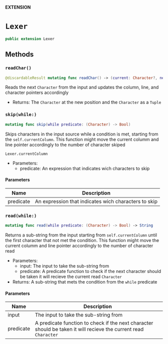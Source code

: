 **EXTENSION**

# `Lexer`
```swift
public extension Lexer
```

## Methods
### `readChar()`

```swift
@discardableResult mutating func readChar() -> (current: Character?, next: Character?)
```

Reads the next `Character` from the input and updates the column, line, and
character pointers accordingly

- Returns: The `Character` at the new position and the `Character` as a `Tuple`

### `skip(while:)`

```swift
mutating func skip(while predicate: (Character) -> Bool)
```

Skips characters in the input source while a condition is met, starting from
the `self.currentColumn`. This function might move the current columm and line
pointer accordingly to the number of character skiped

`Lexer.currentColumn`
- Parameters:
  - predicate: An expression that indicates wich characters to skip

#### Parameters

| Name | Description |
| ---- | ----------- |
| predicate | An expression that indicates wich characters to skip |

### `read(while:)`

```swift
mutating func read(while predicate: (Character) -> Bool) -> String
```

Returns a sub-string from the input starting from `self.currentColumn`
until the first character that not met the condition. This function might move the
current columm and line pointer accordingly to the number of character read

- Parameters:
  - input: The input to take the sub-string from
  - predicate: A predicate function to check if the next character should be taken
               it will recieve the current read `Character`
- Returns: A sub-string that mets the condition from the `while` predicate

#### Parameters

| Name | Description |
| ---- | ----------- |
| input | The input to take the sub-string from |
| predicate | A predicate function to check if the next character should be taken it will recieve the current read `Character` |